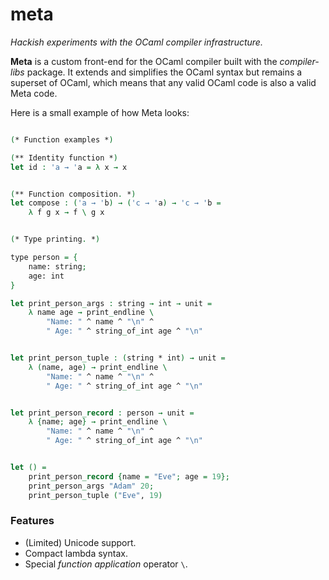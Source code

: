 meta
====

_Hackish experiments with the OCaml compiler infrastructure._

**Meta** is a custom front-end for the OCaml compiler built with the _compiler-libs_ package. It extends and simplifies the OCaml syntax but remains a superset of OCaml, which means that any valid OCaml code is also a valid Meta code.

Here is a small example of how Meta looks:

```agda

(* Function examples *)

(** Identity function *)
let id : 'a → 'a = λ x → x


(** Function composition. *)
let compose : ('a → 'b) → ('c → 'a) → 'c → 'b =
	λ f g x → f \ g x


(* Type printing. *)

type person = {
	name: string;
	age: int
}

let print_person_args : string → int → unit =
	λ name age → print_endline \
		"Name: " ^ name ^ "\n" ^
		" Age: " ^ string_of_int age ^ "\n"


let print_person_tuple : (string * int) → unit =
	λ (name, age) → print_endline \
		"Name: " ^ name ^ "\n" ^
		" Age: " ^ string_of_int age ^ "\n"


let print_person_record : person → unit =
	λ {name; age} → print_endline \
		"Name: " ^ name ^ "\n" ^
		" Age: " ^ string_of_int age ^ "\n"


let () =
	print_person_record {name = "Eve"; age = 19};
	print_person_args "Adam" 20;
	print_person_tuple ("Eve", 19)

```

### Features

- (Limited) Unicode support.
- Compact lambda syntax.
- Special _function application_ operator `\`.
